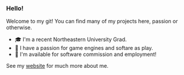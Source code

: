 ### Hello!
Welcome to my git! You can find many of my projects here, passion or otherwise.

- 🎓 I'm a recent Northeastern University Grad.
- 🎲 I have a passion for game engines and softare as play.
- 📖 I'm available for software commission and employment!

See my [website](https://aidancapaldi.github.io/personal-site/about) for much more about me.
